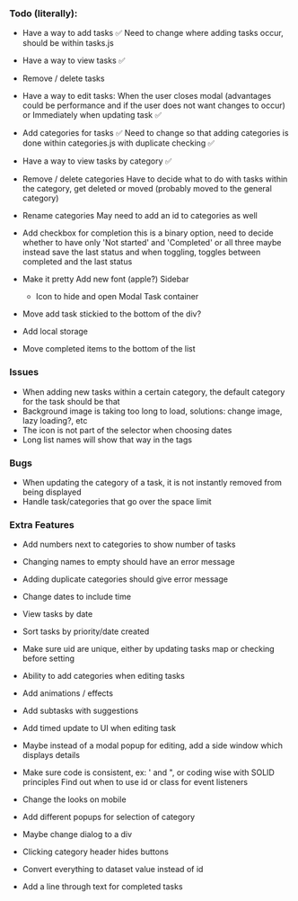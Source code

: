### Todo (literally):
- Have a way to add tasks ✅
Need to change where adding tasks occur, should be within tasks.js
- Have a way to view tasks ✅
- Remove / delete tasks

- Have a way to edit tasks:
When the user closes modal (advantages could be performance and if the user does not want changes to occur)
    or
Immediately when updating task ✅

- Add categories for tasks ✅
Need to change so that adding categories is done within categories.js with duplicate checking ✅
- Have a way to view tasks by category ✅
- Remove / delete categories
Have to decide what to do with tasks within the category, get deleted or moved (probably moved to the general category)
- Rename categories
May need to add an id to categories as well

- Add checkbox for completion
this is a binary option, need to decide whether to have only 'Not started' and 'Completed' or all three
maybe instead save the last status and when toggling, toggles between completed and the last status

- Make it pretty
Add new font (apple?)
Sidebar
    - Icon to hide and open
Modal
Task container

- Move add task stickied to the bottom of the div?

- Add local storage

- Move completed items to the bottom of the list

### Issues
- When adding new tasks within a certain category, the default category for the task should be that
- Background image is taking too long to load, solutions: change image, lazy loading?, etc
- The icon is not part of the selector when choosing dates
- Long list names will show that way in the tags

### Bugs
- When updating the category of a task, it is not instantly removed from being displayed
- Handle task/categories that go over the space limit

### Extra Features

- Add numbers next to categories to show number of tasks

- Changing names to empty should have an error message

- Adding duplicate categories should give error message

- Change dates to include time

- View tasks by date
- Sort tasks by priority/date created

- Make sure uid are unique, either by updating tasks map or checking before setting

- Ability to add categories when editing tasks

- Add animations / effects

- Add subtasks with suggestions

- Add timed update to UI when editing task

- Maybe instead of a modal popup for editing, add a side window which displays details

- Make sure code is consistent, ex: ' and ", or coding wise with SOLID principles
Find out when to use id or class for event listeners

- Change the looks on mobile

- Add different popups for selection of category
- Maybe change dialog to a div

- Clicking category header hides buttons

- Convert everything to dataset value instead of id

- Add a line through text for completed tasks